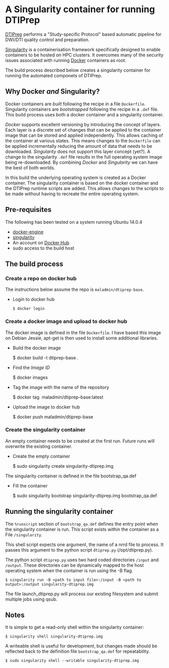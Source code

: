 # A Singularity container for running DTIPrep

[DTIPrep](https://www.nitrc.org/projects/dtiprep)  performs a
"Study-specific Protocol" based automatic pipeline for DWI/DTI
quality control and preparation.


[Singularity](https://singularity.lbl.gov) is a containerisation framework
specifically designed to enable containers to be hosted on HPC clusters.
It overcomes many of the security issues associated with running
[Docker](https://docker.com) containers as root.

The build process described below creates a singularity container for running
the automated componets of DTIPrep.

## Why Docker _and_ Singularity?

Docker containers are _built_ following the recipe in a file `Dockerfile`.
Singularity containers are _bootstrapped_ following the recipe in a `.def` file.
This build process uses both a docker container and a singularity container.

*Docker* supports excellent versioning by introducing the concept of layers.
Each layer is a discrete set of changes that can be applied to the container image
that can be stored and applied independently. This allows caching of the container
at various states. This means changes to the `Dockerfile` can be applied incrementally
reducing the amount of data that needs to be downloaded. *Singularity* does not
support this layer concept (yet?). A change to the singularity `.def` file results
in the full operating system image being re-downloaded. By combining *Docker* and
*Singularity* we can have the best of both worlds.

In this build the underlying operating system is created as a Docker container.
The singularity container is based on the docker container and the DTIPrep
runtime scripts are added. This allows changes to the scripts to be made without
having to recreate the entire operating system.

## Pre-requisites

The following has been tested on a system running Ubuntu 14.0.4

- [docker-engine](https://docs.docker.com/engine/installation/linux/debian/)
- [singularity](http://singularity.lbl.gov/install-linux)
- An account on [Docker Hub](https://hub.docker.com/)
- sudo access to the build host

## The build process

### Create a repo on docker hub

The instructions below assume the repo is `maladmin/dtiprep-base`.

- Login to docker hub

    ```$ docker login```

### Create a docker image and upload to docker hub

The docker image is defined in the file `Dockerfile`.
I have based this image on Debian Jessie, apt-get is then used to install some
additional libraries.

 - Build the docker image

    $ docker build -t dtiprep-base .

- Find the *Image ID*

    $ docker images

- Tag the image with the name of the repository

    $ docker tag <image id> maladmin/dtiprep-base:latest

- Upload the image to docker hub

    $ docker push maladmin/dtiprep-base

### Create the singularity container

An empty container needs to be created at the first run. Future runs will
overwrite the existing container.

- Create the empty container

    $ sudo singularity create singularity-dtiprep.img

The singularity container is defined in the file bootstrap_qa.def

- Fill the container

    $ sudo singularity bootstrap singularity-dtiprep.img bootstrap_qa.def

## Running the singularity container

The `%runscript` section of `bootstrap_qa.def` defines the entry point when the
singularity container is run. This script exists within the container as a File
`/singularity`.

This shell script expects one argument, the name of a nrrd file to process. It passes
this argument to the python script `dtiprep.py` (/opt/dtiprep.py).

The python script `dtiprep.py` uses two hard coded directories `/input` and `/output`.
These directories can be dynamically mapped to the host operating system when the container
is run using the -B flag.

    $ singularity run -B <path to input file>:/input -B <path to output>:/output singularity-dtiprep.img

The file launch_dtiprep.py will process our existing filesystem and submit multiple jobs using qsub.

## Notes

It is simple to get a read-only shell within the singularity container:

    $ singularity shell singularity-dtiprep.img

A writeable shell is useful for development, but changes made should be reflected back to
the definition file `bootstrap_qa.def` for repeatability.

    $ sudo singularity shell --writable singularity-dtiprep.img
